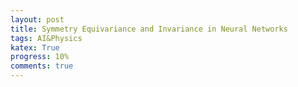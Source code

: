 ```yaml
---
layout: post
title: Symmetry Equivariance and Invariance in Neural Networks
tags: AI&Physics 
katex: True
progress: 10%
comments: true
---
```

